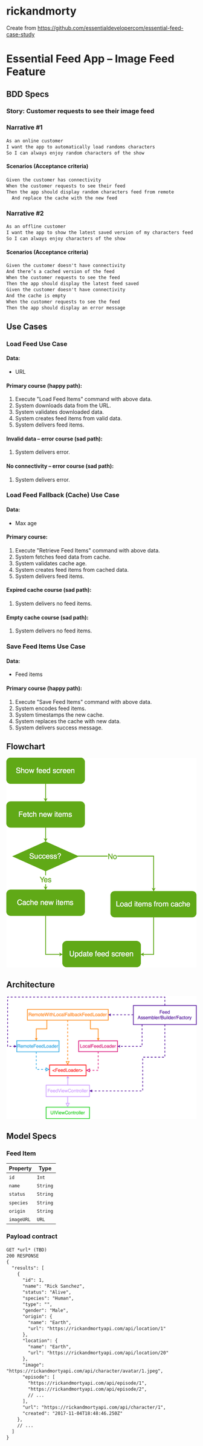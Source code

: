 # rickandmorty
Create from https://github.com/essentialdevelopercom/essential-feed-case-study

# Essential Feed App – Image Feed Feature

## BDD Specs

### Story: Customer requests to see their image feed

### Narrative #1
```
As an online customer
I want the app to automatically load randoms characters
So I can always enjoy random characters of the show
```

#### Scenarios (Acceptance criteria)

```
Given the customer has connectivity
When the customer requests to see their feed
Then the app should display random characters feed from remote
  And replace the cache with the new feed
```

### Narrative #2
```
As an offline customer
I want the app to show the latest saved version of my characters feed
So I can always enjoy characters of the show
```

#### Scenarios (Acceptance criteria)

```
Given the customer doesn't have connectivity
And there’s a cached version of the feed
When the customer requests to see the feed
Then the app should display the latest feed saved
Given the customer doesn't have connectivity
And the cache is empty
When the customer requests to see the feed
Then the app should display an error message
```

## Use Cases

### Load Feed Use Case

#### Data:
- URL

#### Primary course (happy path):
1. Execute "Load Feed Items" command with above data.
2. System downloads data from the URL.
3. System validates downloaded data.
4. System creates feed items from valid data.
5. System delivers feed items.

#### Invalid data – error course (sad path):
1. System delivers error.

#### No connectivity – error course (sad path):
1. System delivers error.

### Load Feed Fallback (Cache) Use Case

#### Data:
- Max age

#### Primary course:
1. Execute "Retrieve Feed Items" command with above data.
2. System fetches feed data from cache.
3. System validates cache age.
4. System creates feed items from cached data.
5. System delivers feed items.

#### Expired cache course (sad path): 
1. System delivers no feed items.

#### Empty cache course (sad path): 
1. System delivers no feed items.


### Save Feed Items Use Case

#### Data:
- Feed items

#### Primary course (happy path):
1. Execute "Save Feed Items" command with above data.
2. System encodes feed items.
3. System timestamps the new cache.
4. System replaces the cache with new data.
5. System delivers success message.

## Flowchart

![Feed Loading Feature](feed_flowchart.png)

## Architecture

![Feed Loading Feature](feed_architecture.png)

## Model Specs

### Feed Item

| Property      	| Type              |
|---------------	|-------------------|
| `id`          	| `Int`             |
| `name`			| `String`			|
| `status` 	  	| `String` 			|
| `species` 	  	| `String` 			|
| `origin`    	| `String`          |
| `imageURL`    		| `URL`             |

### Payload contract

```
GET *url* (TBD)
200 RESPONSE
{
  "results": [
    {
      "id": 1,
      "name": "Rick Sanchez",
      "status": "Alive",
      "species": "Human",
      "type": "",
      "gender": "Male",
      "origin": {
        "name": "Earth",
        "url": "https://rickandmortyapi.com/api/location/1"
      },
      "location": {
        "name": "Earth",
        "url": "https://rickandmortyapi.com/api/location/20"
      },
      "image": "https://rickandmortyapi.com/api/character/avatar/1.jpeg",
      "episode": [
        "https://rickandmortyapi.com/api/episode/1",
        "https://rickandmortyapi.com/api/episode/2",
        // ...
      ],
      "url": "https://rickandmortyapi.com/api/character/1",
      "created": "2017-11-04T18:48:46.250Z"
    },
    // ...
  ]
}
```
